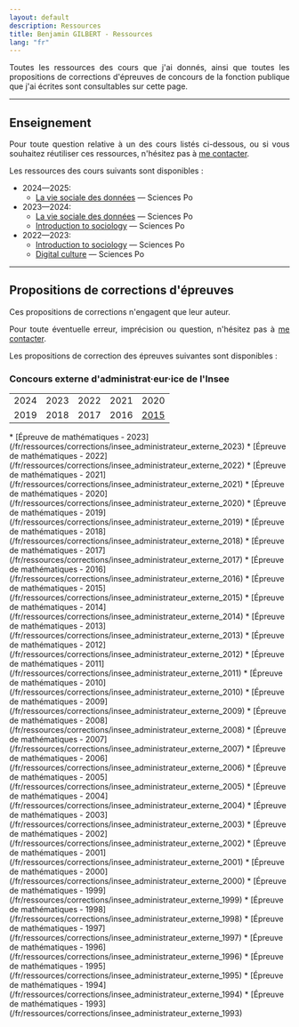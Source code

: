 ```yaml
---
layout: default
description: Ressources
title: Benjamin GILBERT - Ressources
lang: "fr"
---
```


<div style="text-align: justify"> 

<p> Toutes les ressources des cours que j'ai donnés, ainsi que toutes les propositions de corrections d'épreuves de concours de la fonction publique que j'ai écrites sont consultables sur cette page. </p>

</div>

---

## Enseignement

<div style="text-align: justify"> 

<p> Pour toute question relative à un des cours listés ci-dessous, ou si vous souhaitez réutiliser ces ressources, n'hésitez pas à <a href = "mailto:benjamin.gilbert@sciencespo.fr">me contacter</a>. </p>

<p> Les ressources des cours suivants sont disponibles :</p>

</div>

* 2024—2025:
    * [La vie sociale des données](/fr/ressources/lectures/la_vie_sociale_des_donnees_2024_2025) — Sciences Po
* 2023—2024:
    * [La vie sociale des données](/fr/ressources/lectures/la_vie_sociale_des_donnees_2023_2024) — Sciences Po
    * [Introduction to sociology](/en/resources/lectures/introduction_to_sociology_2023_2024) — Sciences Po
* 2022—2023:
    * [Introduction to sociology](/en/resources/lectures/introduction_to_sociology_2022_2023) — Sciences Po
    * [Digital culture](/en/resources/lectures/digital_culture_2022_2023) — Sciences Po

---

## Propositions de corrections d'épreuves

<div style="text-align: justify"> 

<p> Ces propositions de corrections n'engagent que leur auteur. </p>

<p> Pour toute éventuelle erreur, imprécision ou question, n'hésitez pas à <a href = "mailto:benjamin.gilbert@sciencespo.fr">me contacter</a>. </p>

<p> Les propositions de correction des épreuves suivantes sont disponibles :</p>

</div>

### Concours externe d'administrat·eur·ice de l'Insee

<div>

<table border="0">
  <tr>
    <td>2024</td>
    <td>2023</td>
    <td>2022</td>
    <td>2021</td>
    <td>2020</td>
  </tr>
  <tr>
    <td>2019</td>
    <td>2018</td>
    <td>2017</td>
    <td>2016</td>
    <td><a href = "/fr/ressources/corrections/insee_administrateur_externe_2023">2015</a></td>
  </tr>
</table>

</div>
    * [Épreuve de mathématiques - 2023](/fr/ressources/corrections/insee_administrateur_externe_2023)
    * [Épreuve de mathématiques - 2022](/fr/ressources/corrections/insee_administrateur_externe_2022)
    * [Épreuve de mathématiques - 2021](/fr/ressources/corrections/insee_administrateur_externe_2021)
    * [Épreuve de mathématiques - 2020](/fr/ressources/corrections/insee_administrateur_externe_2020)
    * [Épreuve de mathématiques - 2019](/fr/ressources/corrections/insee_administrateur_externe_2019)
    * [Épreuve de mathématiques - 2018](/fr/ressources/corrections/insee_administrateur_externe_2018)
    * [Épreuve de mathématiques - 2017](/fr/ressources/corrections/insee_administrateur_externe_2017)
    * [Épreuve de mathématiques - 2016](/fr/ressources/corrections/insee_administrateur_externe_2016)
    * [Épreuve de mathématiques - 2015](/fr/ressources/corrections/insee_administrateur_externe_2015)
    * [Épreuve de mathématiques - 2014](/fr/ressources/corrections/insee_administrateur_externe_2014)
    * [Épreuve de mathématiques - 2013](/fr/ressources/corrections/insee_administrateur_externe_2013)
    * [Épreuve de mathématiques - 2012](/fr/ressources/corrections/insee_administrateur_externe_2012)
    * [Épreuve de mathématiques - 2011](/fr/ressources/corrections/insee_administrateur_externe_2011)
    * [Épreuve de mathématiques - 2010](/fr/ressources/corrections/insee_administrateur_externe_2010)
    * [Épreuve de mathématiques - 2009](/fr/ressources/corrections/insee_administrateur_externe_2009)
    * [Épreuve de mathématiques - 2008](/fr/ressources/corrections/insee_administrateur_externe_2008)
    * [Épreuve de mathématiques - 2007](/fr/ressources/corrections/insee_administrateur_externe_2007)
    * [Épreuve de mathématiques - 2006](/fr/ressources/corrections/insee_administrateur_externe_2006)
    * [Épreuve de mathématiques - 2005](/fr/ressources/corrections/insee_administrateur_externe_2005)
    * [Épreuve de mathématiques - 2004](/fr/ressources/corrections/insee_administrateur_externe_2004)
    * [Épreuve de mathématiques - 2003](/fr/ressources/corrections/insee_administrateur_externe_2003)
    * [Épreuve de mathématiques - 2002](/fr/ressources/corrections/insee_administrateur_externe_2002)
    * [Épreuve de mathématiques - 2001](/fr/ressources/corrections/insee_administrateur_externe_2001)
    * [Épreuve de mathématiques - 2000](/fr/ressources/corrections/insee_administrateur_externe_2000)
    * [Épreuve de mathématiques - 1999](/fr/ressources/corrections/insee_administrateur_externe_1999)
    * [Épreuve de mathématiques - 1998](/fr/ressources/corrections/insee_administrateur_externe_1998)
    * [Épreuve de mathématiques - 1997](/fr/ressources/corrections/insee_administrateur_externe_1997)
    * [Épreuve de mathématiques - 1996](/fr/ressources/corrections/insee_administrateur_externe_1996)
    * [Épreuve de mathématiques - 1995](/fr/ressources/corrections/insee_administrateur_externe_1995)
    * [Épreuve de mathématiques - 1994](/fr/ressources/corrections/insee_administrateur_externe_1994)
    * [Épreuve de mathématiques - 1993](/fr/ressources/corrections/insee_administrateur_externe_1993)